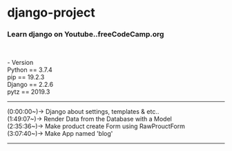 # django-project
<h3>Learn django on Youtube..freeCodeCamp.org</h3><br>
<p>
- Version
  <br>Python == 3.7.4
  <br>pip == 19.2.3
  <br>Django == 2.2.6
  <br>pytz == 2019.3
</p>
<hr>
<p>
  (0:00:00~)-> Django about settings, templates & etc..<br>
  (1:49:07~)-> Render Data from the Database with a Model<br>
  (2:35:36~)-> Make product create Form using RawProuctForm<br>
  (3:07:40~)-> Make App named 'blog'<br>
</p>
<hr>
